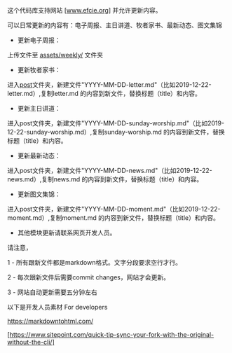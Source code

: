 这个代码库支持网站 [www.efcie.org] 并允许更新内容。

可以日常更新的内容有：电子周报、主日讲道、牧者家书、最新动态、图文集锦

* 更新电子周报：

上传文件至 [assets/weekly/](assests/weekly) 文件夹

* 更新牧者家书：

进入[post](post/)文件夹，新建文件"YYYY-MM-DD-letter.md"（比如2019-12-22-letter.md）,复制letter.md 的内容到新文件，替换标题（title）和内容。

* 更新主日讲道：

进入post文件夹，新建文件"YYYY-MM-DD-sunday-worship.md"（比如2019-12-22-sunday-worship.md）,复制sunday-worship.md 的内容到新文件，替换标题（title）和内容。

* 更新最新动态：

进入post文件夹，新建文件"YYYY-MM-DD-news.md"（比如2019-12-22-news.md）,复制news.md 的内容到新文件，替换标题（title）和内容。

* 更新图文集锦：

进入post文件夹，新建文件"YYYY-MM-DD-moment.md"（比如2019-12-22-moment.md）,复制moment.md 的内容到新文件，替换标题（title）和内容。

* 其他模块更新请联系网页开发人员。

请注意，

1 - 所有跟新文件都是markdown格式。文字分段要求空行才行。

2 - 每次跟新文件后需要commit changes，网站才会更新。

3 - 网站自动更新需要五分钟左右


以下是开发人员素材 For developers

https://markdowntohtml.com/

[https://www.sitepoint.com/quick-tip-sync-your-fork-with-the-original-without-the-cli/]
